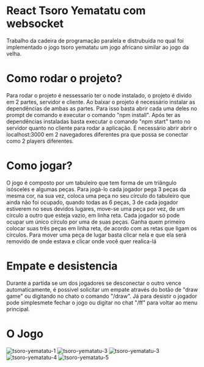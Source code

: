 # React Tsoro Yematatu com websocket
Trabalho da cadeira de programação paralela e distrubuida no qual foi implementado o jogo tsoro yematatu um jogo africano similar ao jogo da velha.

# Como rodar o projeto?
Para rodar o projeto é nessessario ter o node instalado, o projeto é divido em 2 partes, servidor e cliente. Ao baixar o projeto é necessário instalar as dependências de ambas as partes.
Para isso basta abrir cada uma deles no prompt de comando e executar o comando "npm install".
Após ter as dependências instaladas basta executar o comando "npm start" tanto no servidor quanto no cliente para rodar a aplicação.
É necessário abrir abrir o localhost:3000 em 2 navegadores diferentes pra que possa se conectar como 2 players diferentes.


# Como jogar?
O jogo é composto por um tabuleiro que tem forma de um triângulo isósceles e algumas peças.  Para jogá-lo cada jogador pega 3 peças da mesma cor, na sua vez, coloca uma peça no seu círculo do tabuleiro que ainda não foi ocupado, quando todas as 6 peças, 3 de cada jogador estiverem no seus devidos lugares, move-se uma peça por vez, de um círculo a outro que esteja vazio, em linha reta. Cada jogador só pode ocupar um único círculo por uma de suas peças. Ganha quem primeiro colocar suas três peças em linha reta, de acordo com as retas que ligam os círculos.
Para mover uma peça de lugar basta clicar nela e que ela será removido de onde estava e clicar onde você quer realica-lá

# Empate e desistencia 
Durante a partida se um dos jogadores se desconectar o outro vence automaticamente, é possivel solicitar um empate através do botão de "draw game" ou digitando no chato o comando "/draw".
Já para desistir o jogador pode simplesmete fechar o jogo ou digitar no chat "/ff" para voltar ao menu principal.

# O Jogo
![tsoro-yematatu-1](https://user-images.githubusercontent.com/53544551/163476369-8f266767-2b20-4bb6-ac0d-3d0a98cf5847.png)
![tsoro-yematatu-3](https://user-images.githubusercontent.com/53544551/163476418-62b29229-2110-4200-8074-64eb3f3c1287.png)
![tsoro-yematatu-3](https://user-images.githubusercontent.com/53544551/163476489-0191c8b4-1f9e-4199-80b2-6487b7d02880.png)
![tsoro-yematatu-4](https://user-images.githubusercontent.com/53544551/163476499-7d4fa5e6-ea92-4130-a04a-94020c4ee373.png)
![tsoro-yematatu-5](https://user-images.githubusercontent.com/53544551/163476509-efe3ebd9-845a-45af-92d6-e74b42cd3450.png)
